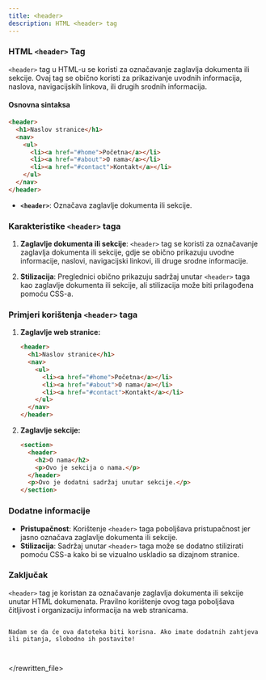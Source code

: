 ```yaml
---
title: <header>
description: HTML <header> tag
---
```


### HTML `<header>` Tag

`<header>` tag u HTML-u se koristi za označavanje zaglavlja dokumenta ili sekcije. Ovaj tag se obično koristi za prikazivanje uvodnih informacija, naslova, navigacijskih linkova, ili drugih srodnih informacija.

#### Osnovna sintaksa

```html
<header>
  <h1>Naslov stranice</h1>
  <nav>
    <ul>
      <li><a href="#home">Početna</a></li>
      <li><a href="#about">O nama</a></li>
      <li><a href="#contact">Kontakt</a></li>
    </ul>
  </nav>
</header>
```

- **`<header>`**: Označava zaglavlje dokumenta ili sekcije.

### Karakteristike `<header>` taga

1. **Zaglavlje dokumenta ili sekcije**:
   `<header>` tag se koristi za označavanje zaglavlja dokumenta ili sekcije, gdje se obično prikazuju uvodne informacije, naslovi, navigacijski linkovi, ili druge srodne informacije.

2. **Stilizacija**:
   Preglednici obično prikazuju sadržaj unutar `<header>` taga kao zaglavlje dokumenta ili sekcije, ali stilizacija može biti prilagođena pomoću CSS-a.

### Primjeri korištenja `<header>` taga

1. **Zaglavlje web stranice:**

   ```html
   <header>
     <h1>Naslov stranice</h1>
     <nav>
       <ul>
         <li><a href="#home">Početna</a></li>
         <li><a href="#about">O nama</a></li>
         <li><a href="#contact">Kontakt</a></li>
       </ul>
     </nav>
   </header>
   ```

2. **Zaglavlje sekcije:**
   ```html
   <section>
     <header>
       <h2>O nama</h2>
       <p>Ovo je sekcija o nama.</p>
     </header>
     <p>Ovo je dodatni sadržaj unutar sekcije.</p>
   </section>
   ```

### Dodatne informacije

- **Pristupačnost**: Korištenje `<header>` taga poboljšava pristupačnost jer jasno označava zaglavlje dokumenta ili sekcije.
- **Stilizacija**: Sadržaj unutar `<header>` taga može se dodatno stilizirati pomoću CSS-a kako bi se vizualno uskladio sa dizajnom stranice.

### Zaključak

`<header>` tag je koristan za označavanje zaglavlja dokumenta ili sekcije unutar HTML dokumenata. Pravilno korištenje ovog taga poboljšava čitljivost i organizaciju informacija na web stranicama.

```

Nadam se da će ova datoteka biti korisna. Ako imate dodatnih zahtjeva ili pitanja, slobodno ih postavite!
```

```


```

</rewritten_file>
